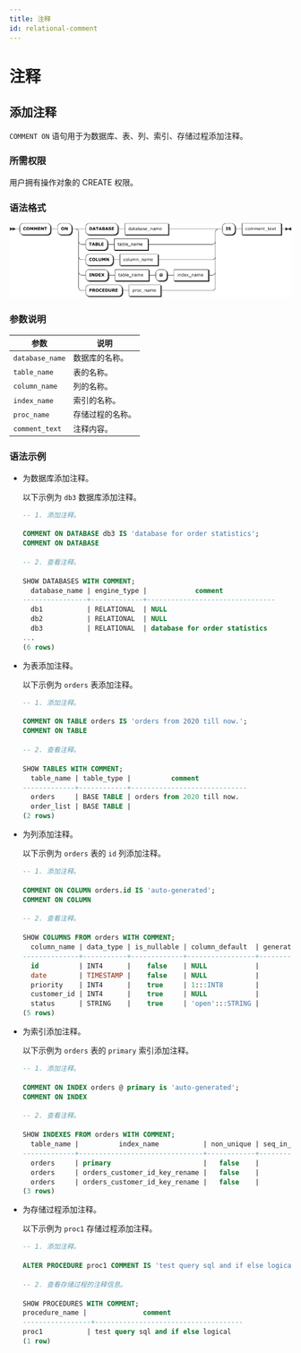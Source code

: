 ```yaml
---
title: 注释
id: relational-comment
---
```


# 注释

## 添加注释

`COMMENT ON` 语句用于为数据库、表、列、索引、存储过程添加注释。

### 所需权限

用户拥有操作对象的 CREATE 权限。

### 语法格式

![](../../../static/sql-reference/addcomment.png)

### 参数说明

| 参数 | 说明 |
| --- | --- |
| `database_name` | 数据库的名称。 |
| `table_name` | 表的名称。 |
| `column_name` |列的名称。 |
| `index_name` | 索引的名称。 |
| `proc_name` | 存储过程的名称。|
| `comment_text` | 注释内容。 |

### 语法示例

- 为数据库添加注释。

    以下示例为 `db3` 数据库添加注释。

    ```sql
    -- 1. 添加注释。

    COMMENT ON DATABASE db3 IS 'database for order statistics';
    COMMENT ON DATABASE

    -- 2. 查看注释。

    SHOW DATABASES WITH COMMENT;
      database_name | engine_type |            comment
    ----------------+-------------+--------------------------------
      db1           | RELATIONAL  | NULL
      db2           | RELATIONAL  | NULL
      db3           | RELATIONAL  | database for order statistics
    ...
    (6 rows)
    ```

- 为表添加注释。

    以下示例为 `orders` 表添加注释。

    ```sql
    -- 1. 添加注释。

    COMMENT ON TABLE orders IS 'orders from 2020 till now.';
    COMMENT ON TABLE

    -- 2. 查看注释。

    SHOW TABLES WITH COMMENT;
      table_name | table_type |          comment
    -------------+------------+-----------------------------
      orders     | BASE TABLE | orders from 2020 till now.
      order_list | BASE TABLE |
    (2 rows)
    ```

- 为列添加注释。

    以下示例为 `orders` 表的 `id` 列添加注释。

    ```sql
    -- 1. 添加注释。

    COMMENT ON COLUMN orders.id IS 'auto-generated';
    COMMENT ON COLUMN

    -- 2. 查看注释。

    SHOW COLUMNS FROM orders WITH COMMENT;
      column_name | data_type | is_nullable | column_default  | generation_expression |                 indices                 | is_hidden | is_tag |    comment
    --------------+-----------+-------------+-----------------+-----------------------+-----------------------------------------+-----------+--------+-----------------
      id          | INT4      |    false    | NULL            |                       | {primary,orders_customer_id_key_rename} |   false   | false  | auto-generated
      date        | TIMESTAMP |    false    | NULL            |                       | {}                                      |   false   | false  | NULL
      priority    | INT4      |    true     | 1:::INT8        |                       | {}                                      |   false   | false  | NULL
      customer_id | INT4      |    true     | NULL            |                       | {orders_customer_id_key_rename}         |   false   | false  | NULL
      status      | STRING    |    true     | 'open':::STRING |                       | {}                                      |   false   | false  | NULL
    (5 rows)
    ```

- 为索引添加注释。

    以下示例为 `orders` 表的 `primary` 索引添加注释。

    ```sql
    -- 1. 添加注释。

    COMMENT ON INDEX orders @ primary is 'auto-generated';
    COMMENT ON INDEX

    -- 2. 查看注释。

    SHOW INDEXES FROM orders WITH COMMENT;
      table_name |          index_name           | non_unique | seq_in_index | column_name | direction | storing | implicit |    comment
    -------------+-------------------------------+------------+--------------+-------------+-----------+---------+----------+-----------------
      orders     | primary                       |   false    |            1 | id          | ASC       |  false  |  false   | auto-generated
      orders     | orders_customer_id_key_rename |   false    |            1 | customer_id | ASC       |  false  |  false   | NULL
      orders     | orders_customer_id_key_rename |   false    |            2 | id          | ASC       |  false  |   true   | NULL
    (3 rows)
    ```

- 为存储过程添加注释。

    以下示例为 `proc1` 存储过程添加注释。

    ```sql
    -- 1. 添加注释。

    ALTER PROCEDURE proc1 COMMENT IS 'test query sql and if else logical';

    -- 2. 查看存储过程的注释信息。

    SHOW PROCEDURES WITH COMMENT;
    procedure_name |              comment
    -----------------+-------------------------------------
    proc1           | test query sql and if else logical
    (1 row)
    ```